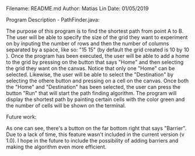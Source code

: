 Filename: README.md
Author: Matias Lin
Date: 01/05/2019

Program Description - PathFinder.java:

The purpose of this program is to find the shortest path from point A to B.
The user will be able to specify the size of the grid they want to experiment on
by inputing the number of rows and then the number of columns separated by a
space, like so: "15 15" (by default the grid created is 10 by 10 ). Once the 
program has been executed, the user will be able to add a home to the grid by
pressing on the button that says "Home" and then selecting the grid they want on
the canvas. Notice that only one "Home" can be selected. Likewise, the user will
be able to select the "Destination" by selecting the othere button and pressing
on a cell on the canvas. Once both the "Home" and "Destination" has been
selected, the user can press the button "Run" that will start the path finding
algorithm.
The program will display the shortest path by painting certain cells with the
color green and the number of cells will be shown on the terminal.


Future work:

As one can see, there's a button on the far bottom right that says "Barrier".
Due to a lack of time, this feature wasn't included in the current version
(v 1.0). I hope in the future to include the possibility of adding barriers
and making the algorithm even more efficient.
